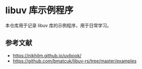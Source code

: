 # libuv 库示例程序

本仓库用于记录 libuv 库的示例程序，用于日常学习。

## 参考文献
- https://nikhilm.github.io/uvbook/
- https://github.com/bmatcuk/libuv-rs/tree/master/examples
